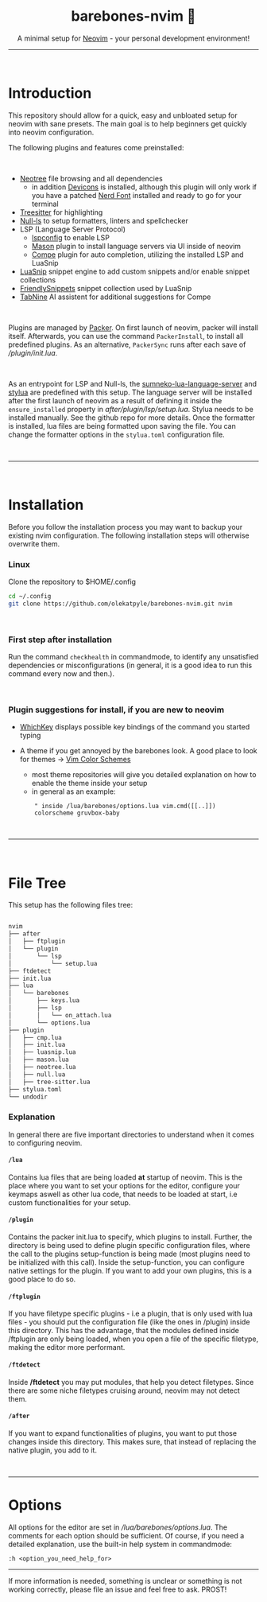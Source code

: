 <h1 align="center"> barebones-nvim 🦴 </h1>

<p align="center">A minimal setup for <a href="https://github.com/neovim/neovim">Neovim</a> - your personal development environment!</p>

---

<br/>

# Introduction

This repository should allow for a quick, easy and unbloated setup for neovim with sane presets. The main goal is to help beginners get quickly 
into neovim configuration.

The following plugins and features come preinstalled:

<br/>

+ [Neotree](https://github.com/nvim-neo-tree/neo-tree.nvim) file browsing and all dependencies 
    - in addition [Devicons](https://github.com/nvim-tree/nvim-web-devicons) is installed, although this plugin will only work if you have a patched [Nerd Font](https://github.com/ryanoasis/nerd-fonts) installed and ready to go for your terminal
+ [Treesitter](https://github.com/nvim-treesitter/nvim-treesitter) for highlighting
+ [Null-ls](https://github.com/jose-elias-alvarez/null-ls.nvim) to setup formatters, linters and spellchecker
+ LSP (Language Server Protocol)
    - [lspconfig](https://github.com/neovim/nvim-lspconfig) to enable LSP
    - [Mason](hLSPttps://github.com/williamboman/mason.nvim) plugin to install language servers via UI inside of neovim
    - [Compe](https://github.com/hrsh7th/nvim-cmp) plugin for auto completion, utilizing the installed LSP and LuaSnip
+ [LuaSnip](https://github.com/L3MON4D3/LuaSnip) snippet engine to add custom snippets and/or enable snippet collections
+ [FriendlySnippets](https://github.com/rafamadriz/friendly-snippets) snippet collection used by LuaSnip
+ [TabNine](https://www.tabnine.com/) AI assistent for additional suggestions for Compe

<br/>

Plugins are managed by [Packer](https://github.com/wbthomason/packer.nvim). On first launch of neovim,
packer will install itself. Afterwards, you can use the command `PackerInstall`, to install all predefined plugins.
As an alternative, `PackerSync` runs after each save of */plugin/init.lua*.

<br/>

As an entrypoint for LSP and Null-ls, the [sumneko-lua-language-server](https://github.com/sumneko/vscode-lua) and 
[stylua](https://github.com/JohnnyMorganz/StyLua) are predefined with this setup. 
The language server will be installed after the first launch of neovim as a result of defining 
it inside the `ensure_installed` property in *after/plugin/lsp/setup.lua*. Stylua needs
to be installed manually. See the github repo for more details. Once the formatter is installed, lua files are being
formatted upon saving the file. You can change the formatter options in the `stylua.toml` configuration file.

<br/>

--- 

<br/>

# Installation

Before you follow the installation process you may want to backup your existing nvim configuration. 
The following installation steps will otherwise overwrite them.

### Linux

Clone the repository to $HOME/.config

```bash
cd ~/.config
git clone https://github.com/olekatpyle/barebones-nvim.git nvim
```

<br/>

### First step after installation

Run the command `checkhealth` in commandmode, to identify any unsatisfied dependencies or misconfigurations
(in general, it is a good idea to run this command every now and then.).

<br/>

### Plugin suggestions for install, if you are new to neovim
+ [WhichKey](https://github.com/folke/which-key.nvim) displays possible key bindings of the command you started typing
+ A theme if you get annoyed by the barebones look. A good place to look for themes -> [Vim Color Schemes](https://vimcolorschemes.com/)
    - most theme repositories will give you detailed explanation on how to enable the theme inside your setup    
    - in general as an example: 

    ```vim
        " inside /lua/barebones/options.lua vim.cmd([[..]])
        colorscheme gruvbox-baby 
    ```

<br/>

---

<br/>

# File Tree
This setup has the following files tree:

```bash

nvim
├── after
│   ├── ftplugin
│   └── plugin
│       └── lsp
│           └── setup.lua
├── ftdetect
├── init.lua
├── lua
│   └── barebones
│       ├── keys.lua
│       ├── lsp
│       │   └── on_attach.lua
│       └── options.lua
├── plugin
│   ├── cmp.lua
│   ├── init.lua
│   ├── luasnip.lua
│   ├── mason.lua
│   ├── neotree.lua
│   ├── null.lua
│   ├── tree-sitter.lua
├── stylua.toml
└── undodir

```

### Explanation

In general there are five important directories to understand when it comes to configuring neovim.

#### `/lua`
Contains lua files that are being loaded **at** startup of neovim. This is the place
where you want to set your options for the editor, configure your keymaps aswell as other lua code, that 
needs to be loaded at start, i.e custom functionalities for your setup.

#### `/plugin`
Contains the packer init.lua to specify, which plugins to install. Further, the directory is being used
to define plugin specific configuration files, where the call to the plugins setup-function is being made (most
plugins need to be initialized with this call). Inside the setup-function, you can configure native settings 
for the plugin. If you want to add your own plugins, this is a good place to do so.

#### `/ftplugin`
If you have filetype specific plugins - i.e a plugin, that is only used with lua files - you should put the 
configuration file (like the ones in /plugin) inside this directory. This has the advantage, that the modules
defined inside /ftplugin are only being loaded, when you open a file of the specific filetype, making the
editor more performant.

#### `/ftdetect`
Inside **/ftdetect** you may put modules, that help you detect filetypes. Since there are some niche filetypes 
cruising around, neovim may not detect them. 


#### `/after` 
If you want to expand functionalities of plugins, you want to put those changes inside this directory.
This makes sure, that instead of replacing the native plugin, you add to it.

<br/>

--- 

# Options

All options for the editor are set in */lua/barebones/options.lua*. The comments for each option should be 
sufficient. Of course, if you need a detailed explanation, use the built-in help system in commandmode:

`:h <option_you_need_help_for>`

---

If more information is needed, something is unclear or something is not working correctly, 
please file an issue and feel free to ask. PROST!

